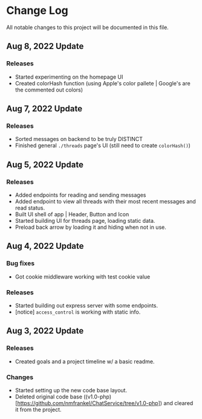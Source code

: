 # Change Log
All notable changes to this project will be documented in this file.

## Aug 8, 2022 Update

### Releases
-	Started experimenting on the homepage UI
-	Created colorHash function (using Apple's color pallete | Google's are the commented out colors)

## Aug 7, 2022 Update

### Releases
-	Sorted messages on backend to be truly DISTINCT
-	Finished general ``./threads`` page's UI (still need to create ``colorHash()``)

## Aug 5, 2022 Update

### Releases
-	Added endpoints for reading and sending messages
-	Added endpoint to view all threads with their most recent messages and read status.
-	Built UI shell of app | Header, Button and Icon
-	Started building UI for threads page, loading static data.
-	Preload back arrow by loading it and hiding when not in use.

## Aug 4, 2022 Update

### Bug fixes
-	Got cookie middleware working with test cookie value

### Releases
-	Started building out express server with some endpoints.
-	[notice] ``access_control`` is working with static info.

## Aug 3, 2022 Update

### Releases
-	Created goals and a project timeline w/ a basic readme.

### Changes
-	Started setting up the new code base layout.
-	Deleted original code base ((v1.0-php)[https://github.com/nmfrankel/ChatService/tree/v1.0-php]) and cleared it from the project.